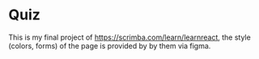 # Quiz

This is my final project of https://scrimba.com/learn/learnreact, the style (colors, forms) of the page is provided by by them via figma.
